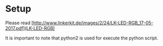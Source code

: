# Setup

Please read [http://www.linkerkit.de/images/2/24/LK-LED-RGB_17-05-2017.pdf](LK-LED-RGB)

It is important to note that python2 is used for execute the python script.